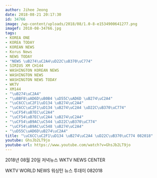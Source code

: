 ```yaml
---
author: Jihee Jeong
date: 2018-08-21 20:17:30
id: 34766
image: /wp-content/uploads/2018/08/1.0-8-e1534900641277.png
imagef: 2018-08-34766.jpg
tags:
- KOREA ONE
- KOREA TODAY
- KOREAN NEWS
- Korus News
- NEWS TODAY
- "NEWS \uB274\uC2A4\uD22C\uB370\uC774"
- SIRIUS XM CH144
- WASHINGTON KOREAN NEWS
- WASHINGTON NEWS
- WASHINGTON NEWS TODAY
- WKTV
- XM144
- "\uB274\uC2A4"
- "\uBBF8\uAD6D\uB0B4 \uD55C\uAD6D \uB274\uC2A4"
- "\uC6CC\uC2F1\uD134 \uB274\uC2A4"
- "\uC6CC\uC2F1\uD134 \uB274\uC2A4 \uD22C\uB370\uC774"
- "\uCF54\uB7EC\uC2A4"
- "\uCF54\uB7EC\uC2A4 \uB274\uC2A4"
- "\uCF54\uB9AC\uC544 \uD22C\uB370\uC774"
- "\uCF54\uB9AC\uC548 \uB274\uC2A4"
- "\uD55C\uAD6D\uB274\uC2A4"
title: "\uC6CC\uC2F1\uD134 \uB274\uC2A4 \uD22C\uB370\uC774 082018"
youtube: GhsJb2LT9jo
youtube-url: https://www.youtube.com/watch?v=GhsJb2LT9jo
---
```


2018년 08월 20일 저녁뉴스 WKTV NEWS CENTER
  
WKTV WORLD NEWS 워싱턴 뉴스 투데이 082018